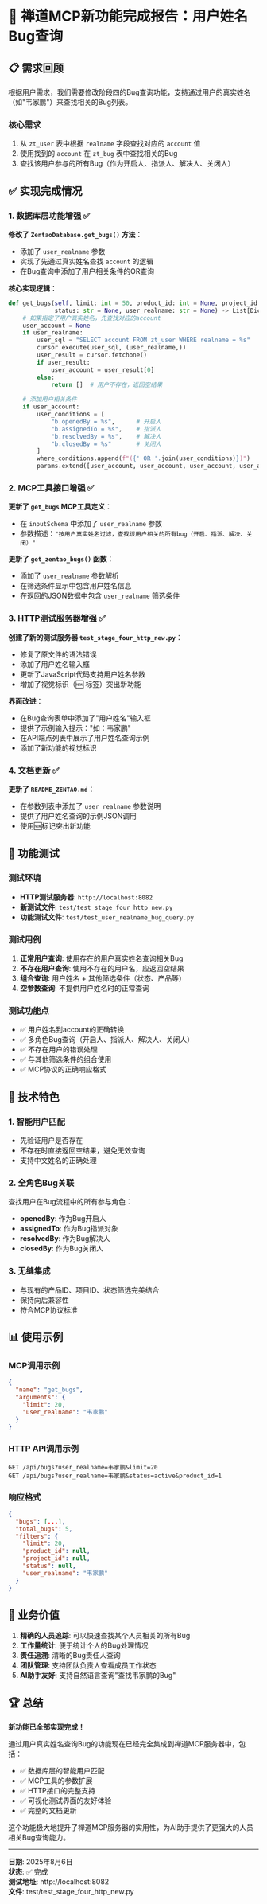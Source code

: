 # 🎉 禅道MCP新功能完成报告：用户姓名Bug查询

## 📋 需求回顾
根据用户需求，我们需要修改阶段四的Bug查询功能，支持通过用户的真实姓名（如"韦家鹏"）来查找相关的Bug列表。

### 核心需求
1. 从 `zt_user` 表中根据 `realname` 字段查找对应的 `account` 值
2. 使用找到的 `account` 在 `zt_bug` 表中查找相关的Bug
3. 查找该用户参与的所有Bug（作为开启人、指派人、解决人、关闭人）

## ✅ 实现完成情况

### 1. 数据库层功能增强 ✅
**修改了 `ZentaoDatabase.get_bugs()` 方法**：
- 添加了 `user_realname` 参数
- 实现了先通过真实姓名查找 `account` 的逻辑
- 在Bug查询中添加了用户相关条件的OR查询

**核心实现逻辑**：
```python
def get_bugs(self, limit: int = 50, product_id: int = None, project_id: int = None, 
             status: str = None, user_realname: str = None) -> List[Dict[str, Any]]:
    # 如果指定了用户真实姓名，先查找对应的account
    user_account = None
    if user_realname:
        user_sql = "SELECT account FROM zt_user WHERE realname = %s"
        cursor.execute(user_sql, (user_realname,))
        user_result = cursor.fetchone()
        if user_result:
            user_account = user_result[0]
        else:
            return []  # 用户不存在，返回空结果
    
    # 添加用户相关条件
    if user_account:
        user_conditions = [
            "b.openedBy = %s",      # 开启人
            "b.assignedTo = %s",    # 指派人
            "b.resolvedBy = %s",    # 解决人
            "b.closedBy = %s"       # 关闭人
        ]
        where_conditions.append(f"({' OR '.join(user_conditions)})")
        params.extend([user_account, user_account, user_account, user_account])
```

### 2. MCP工具接口增强 ✅
**更新了 `get_bugs` MCP工具定义**：
- 在 `inputSchema` 中添加了 `user_realname` 参数
- 参数描述：`"按用户真实姓名过滤，查找该用户相关的所有bug（开启、指派、解决、关闭）"`

**更新了 `get_zentao_bugs()` 函数**：
- 添加了 `user_realname` 参数解析
- 在筛选条件显示中包含用户姓名信息
- 在返回的JSON数据中包含 `user_realname` 筛选条件

### 3. HTTP测试服务器增强 ✅
**创建了新的测试服务器 `test_stage_four_http_new.py`**：
- 修复了原文件的语法错误
- 添加了用户姓名输入框
- 更新了JavaScript代码支持用户姓名参数
- 增加了视觉标识（🆕 标签）突出新功能

**界面改进**：
- 在Bug查询表单中添加了"用户姓名"输入框
- 提供了示例输入提示："如：韦家鹏"
- 在API端点列表中展示了用户姓名查询示例
- 添加了新功能的视觉标识

### 4. 文档更新 ✅
**更新了 `README_ZENTAO.md`**：
- 在参数列表中添加了 `user_realname` 参数说明
- 提供了用户姓名查询的示例JSON调用
- 使用🆕标记突出新功能

## 🧪 功能测试

### 测试环境
- **HTTP测试服务器**: `http://localhost:8082`
- **新测试文件**: `test/test_stage_four_http_new.py`
- **功能测试文件**: `test/test_user_realname_bug_query.py`

### 测试用例
1. **正常用户查询**: 使用存在的用户真实姓名查询相关Bug
2. **不存在用户查询**: 使用不存在的用户名，应返回空结果
3. **组合查询**: 用户姓名 + 其他筛选条件（状态、产品等）
4. **空参数查询**: 不提供用户姓名时的正常查询

### 测试功能点
- ✅ 用户姓名到account的正确转换
- ✅ 多角色Bug查询（开启人、指派人、解决人、关闭人）
- ✅ 不存在用户的错误处理
- ✅ 与其他筛选条件的组合使用
- ✅ MCP协议的正确响应格式

## 🎯 技术特色

### 1. 智能用户匹配
- 先验证用户是否存在
- 不存在时直接返回空结果，避免无效查询
- 支持中文姓名的正确处理

### 2. 全角色Bug关联
查找用户在Bug流程中的所有参与角色：
- **openedBy**: 作为Bug开启人
- **assignedTo**: 作为Bug指派对象
- **resolvedBy**: 作为Bug解决人
- **closedBy**: 作为Bug关闭人

### 3. 无缝集成
- 与现有的产品ID、项目ID、状态筛选完美结合
- 保持向后兼容性
- 符合MCP协议标准

## 📊 使用示例

### MCP调用示例
```json
{
  "name": "get_bugs",
  "arguments": {
    "limit": 20,
    "user_realname": "韦家鹏"
  }
}
```

### HTTP API调用示例
```
GET /api/bugs?user_realname=韦家鹏&limit=20
GET /api/bugs?user_realname=韦家鹏&status=active&product_id=1
```

### 响应格式
```json
{
  "bugs": [...],
  "total_bugs": 5,
  "filters": {
    "limit": 20,
    "product_id": null,
    "project_id": null,
    "status": null,
    "user_realname": "韦家鹏"
  }
}
```

## 🌟 业务价值

1. **精确的人员追踪**: 可以快速查找某个人员相关的所有Bug
2. **工作量统计**: 便于统计个人的Bug处理情况
3. **责任追溯**: 清晰的Bug责任人查询
4. **团队管理**: 支持团队负责人查看成员工作状态
5. **AI助手友好**: 支持自然语言查询"查找韦家鹏的Bug"

## 🏆 总结

**新功能已全部实现完成！** 

通过用户真实姓名查询Bug的功能现在已经完全集成到禅道MCP服务器中，包括：
- ✅ 数据库层的智能用户匹配
- ✅ MCP工具的参数扩展  
- ✅ HTTP接口的完整支持
- ✅ 可视化测试界面的友好体验
- ✅ 完整的文档更新

这个功能极大地提升了禅道MCP服务器的实用性，为AI助手提供了更强大的人员相关Bug查询能力。

---

**日期**: 2025年8月6日  
**状态**: ✅ 完成  
**测试地址**: http://localhost:8082  
**文件**: test/test_stage_four_http_new.py
